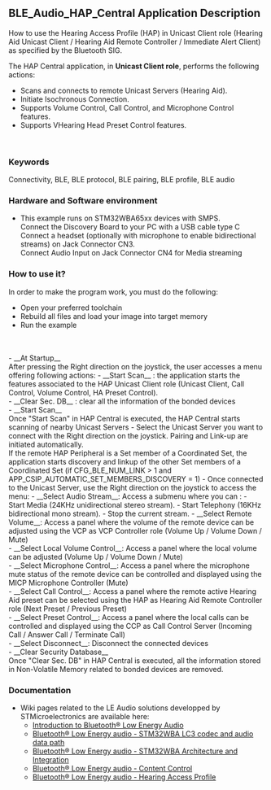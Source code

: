 ## __BLE_Audio_HAP_Central Application Description__

How to use the Hearing Access Profile (HAP) in Unicast Client role (Hearing Aid Unicast Client / Hearing Aid Remote Controller / Immediate Alert Client) as specified by the Bluetooth SIG.


The HAP Central application, in __Unicast Client role__, performs the following actions:<br>
- Scans and connects to remote Unicast Servers (Hearing Aid).<br>
- Initiate Isochronous Connection.<br>
- Supports Volume Control, Call Control, and Microphone Control features.<br>
- Supports VHearing Head Preset Control features.<br>
<br>

### __Keywords__

Connectivity, BLE, BLE protocol, BLE pairing, BLE profile, BLE audio

### __Hardware and Software environment__

  - This example runs on STM32WBA65xx devices with SMPS.
  <br>Connect the Discovery Board to your PC with a USB cable type C
  <br>Connect a headset (optionally with microphone to enable bidirectional streams) on Jack Connector CN3.
  <br>Connect Audio Input on Jack Connector CN4 for Media streaming

### __How to use it?__

In order to make the program work, you must do the following:

 - Open your preferred toolchain
 - Rebuild all files and load your image into target memory
 - Run the example
<br>
<br>
 - __At Startup__
 <br>After pressing the Right direction on the joystick, the user accesses a menu offering following actions:
	- __Start Scan__ : the application starts the features associated to the HAP Unicast Client role (Unicast Client, Call Control, Volume Control, HA Preset Control).<br>
	- __Clear Sec. DB__ : clear all the information of the bonded devices
<br>
 - __Start Scan__
<br>Once "Start Scan" in HAP Central is executed, the HAP Central starts scanning of nearby Unicast Servers
	- Select the Unicast Server you want to connect with the Right direction on the joystick. Pairing and Link-up are initiated automatically.<br>
  If the remote HAP Peripheral is a Set member of a Coordinated Set, the application starts discovery and linkup of the other Set members of a Coordinated Set (if CFG_BLE_NUM_LINK > 1 and APP_CSIP_AUTOMATIC_SET_MEMBERS_DISCOVERY = 1)
	- Once connected to the Unicast Server, use the Right direction on the joystick to access the menu:
		- __Select Audio Stream__: Access a submenu where you can :
          - Start Media (24KHz unidirectional stereo stream).
          - Start Telephony (16KHz bidirectional mono stream).
          - Stop the current stream.
	  - __Select Remote Volume__: Access a panel where the volume of the remote device can be adjusted using the VCP as VCP Controller role (Volume Up / Volume Down / Mute)<br>
	  - __Select Local Volume Control__: Access a panel where the local volume can be adjusted (Volume Up / Volume Down / Mute)<br>
	  - __Select Microphone Control__: Access a panel where the microphone mute status of the remote device can be controlled and displayed using the MICP Microphone Controller (Mute)<br>
	  - __Select Call Control__: Access a panel where the remote active Hearing Aid preset can be selected using the HAP as Hearing Aid Remote Controller role (Next Preset / Previous Preset)<br>
	  - __Select Preset Control__: Access a panel where the local calls can be controlled and displayed using the CCP as Call Control Server (Incoming Call / Answer Call / Terminate Call)<br>
	  - __Select Disconnect__: Disconnect the connected devices
<br>
 - __Clear Security Database__
<br>Once "Clear Sec. DB" in HAP Central is executed, all the information stored in Non-Volatile Memory related to bonded devices are removed.

### __Documentation__

   - Wiki pages related to the LE Audio solutions developped by STMicroelectronics are available here:
     - <a href="https://wiki.st.com/stm32mcu/wiki/Connectivity:Introduction_to_Bluetooth_LE_Audio"> Introduction to Bluetooth® Low Energy Audio</a>
	 - <a href="https://wiki.st.com/stm32mcu/wiki/Connectivity:Bluetooth_LE_Audio_-_STM32WBA_LC3_Codec"> Bluetooth® Low Energy audio - STM32WBA LC3 codec and audio data path</a>
     - <a href="https://wiki.st.com/stm32mcu/wiki/Connectivity:Bluetooth_LE_Audio_-_STM32WBA_Architecture_and_Integration"> Bluetooth® Low Energy audio - STM32WBA Architecture and Integration</a>
     - <a href="https://wiki.st.com/stm32mcu/wiki/Connectivity:Bluetooth_LE_Audio_-_Content_Control"> Bluetooth® Low Energy audio - Content Control</a>
     - <a href="https://wiki.st.com/stm32mcu/wiki/Connectivity:Bluetooth_LE_Audio_-_STM32WBA_Hearing_Access_Profile"> Bluetooth® Low Energy audio - Hearing Access Profile</a>